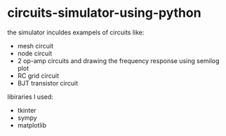 # circuits-simulator-using-python

the simulator inculdes exampels of circuits like:
- mesh circuit
- node circuit
- 2 op-amp circuits and drawing the frequency response using semilog plot
- RC grid circuit
- BJT transistor circuit


libiraries I used:
- tkinter
- sympy
- matplotlib
